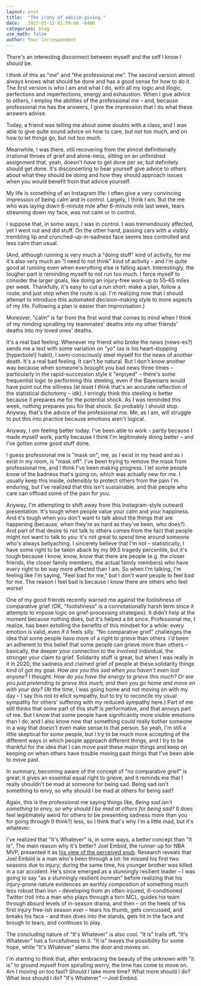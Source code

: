 ```yaml
---
layout: post
title:  "The irony of advice-giving."
date:   2022-05-12 01:59:00 -0400
categories: blog
use_math: false
author: Your Correspondent
---
```


There's an interesting disconnect between myself and the self I know I should be.

I think of this as "me" and "the professional me". The second version almost always knows what should be done and has a good sense for how to do it. The first version is who I am and what I do, with all my logic and illogic, perfections and imperfections, energy and exhaustion. When I give advice to others, I employ the abilities of the professional me &ndash; and, because professional me has the answers, I give the impression that I do what these answers advise.

Today, a friend was telling me about some doubts with a class, and I was able to give quite sound advice on how to care, but not too much, and on how to let things go, but not too much.

Meanwhile, I was there, still recovering from the almost definitionally irrational throes of grief and alone-ness, sitting on an unfinished assignment that, yeah, doesn't *have* to get done per se, but definitely should get done. It's disconcerting to hear yourself give advice to others about what they should be doing and how they should approach issues when you would benefit from that advice yourself.

My life is something of an Instagram life: I often give a very convincing impression of being calm and in control. Largely, I think I am. But the me who was laying down 6-minute mile after 6-minute mile last week, tears streaming down my face, was not calm or in control.

I suppose that, in some ways, I was in control. I was tremendously affected, yet I went out and did stuff. On the other hand, passing cars with a visibly trembling lip and crunched-up-in-sadness face seems less controlled and less calm than usual.

(And, although running is very much a "doing stuff" kind of activity, for me it's also very much an "I need to not think" kind of activity &ndash; and I'm quite good at running even when everything else is falling apart. Interestingly, the tougher part is reminding myself to not run too much. I force myself to consider the larger goals, like doing an injury-free work-up to 55&ndash;65 miles per week. Thankfully, it's easy to cut a run short: make a plan, follow a route, and just stop when the route is up. I'm realizing now that I should attempt to introduce this automated decision-making style to more aspects of my life. Following a plan is easier than improvisation.)

Moreover, "calm" is far from the first word that comes to mind when I think of my minding spiralling my teammates' deaths into my other friends' deaths into my loved ones' deaths.

It's a real bad feeling. Whenever my friend who broke the news (news-es?) sends me a text with some variation on "yo" (as is his heart-stopping [hyperbole!] habit), I semi-consciously steel myself for the news of another death. It's a real bad feeling. It can't be natural. But I don't know another way because when someone's brought you bad news three times &ndash; particularly in the rapid-succession style it "enjoyed" &ndash; there's some frequentist logic to performing this steeling, even if the Bayesians would have point out the silliness (at least I think that's an accurate reflection of the statistical dichotomy &ndash; idk). I erringly think this steeling is better because it prepares me for the potential shock. As I was reminded this week, nothing prepares you for that shock. So probably I should stop. Anyway, that's the advice of the professional me. Me, as I am, will struggle to put this into practice because emotions aren't logical.

Anyway, I *am* feeling better today. I've been able to work &ndash; partly because I made myself work, partly because I think I'm legitimately doing better &ndash; and I've gotten some good stuff done.

I guess professional me is "mask on"; me, as I exist in my head and as I exist in my room, is "mask off". I've been trying to remove the mask from professional me, and I think I've been making progress. I let some people know of the badness that's going on, which was actually new for me. I usually keep this inside, ostensibly to protect others from the pain I'm enduring, but I've realized that this isn't sustainable, and that people who care can offload some of the pain for you.

Anyway, I'm attempting to shift away from this Instagram-style outward presentation. It's tough when people value your calm and your happiness. And it's tough when you don't want to talk about the things that are happening (because, when they're as hard as they've been, who does?). And part of that desire to not talk to others comes from the fact that people might not want to talk to you: it's not great to spend time around someone who's always bellyaching. I sincerely believe that I'm not &ndash; statistically, I have some right to be taken aback by my 99.5 tragedy percentile, but it's tough because I know, know, *know* that there are people (e.g. the closer friends, the closer family members, the actual family members) who have every right to be way more affected than I am. So when I'm talking, I'm feeling like I'm saying, "Feel bad for me," but I don't want people to feel bad for me. The reason I feel bad is because I know there are others who feel worse!

One of my good friends recently warned me against the foolishness of comparative grief (OK, "foolishness" is a connotationally harsh term since it attempts to impose logic on grief-processing strategies). It didn't help at the moment because nothing does, but it's helped a bit since. Professional me, I realize, has been extolling the benefits of this mindset for a while: every emotion is valid, even if it feels silly. "No comparative grief" challenges the idea that some people have more of a right to grieve than others. I'd been an adherent to this belief that some people can grieve more than others &ndash; basically, the deeper your connection to the involved individual, the stronger your claim to grief. Solidarity stuff is great, but when I was really in it in 2020, the sadness and claimed grief of people at these solidarity things kind of got my goat. *How are you this sad when you haven't even lost anyone?* I thought. *How do you have the energy to grieve this much? Or are you just pretending to grieve this much, and then you go home and move on with your day?* (At the time, I was going home and not moving on with my day &ndash; I say this not to elicit sympathy, but to try to reconcile my usual sympathy for others' suffering with my reduced sympathy here.) Part of me still thinks that some part of this stuff is performative, and that annoys part of me. But I know that some people have significantly more visible emotions than I do, and I also know now that something could really bother someone in a way that doesn't even make sense to that person. So yeah, I'm still a little skeptical for *some* people, but I try to be much more accepting of the different ways in which people approach different things, and I try to be thankful for the idea that I can move past these major things and keep on keeping on when others have trouble moving past things that I've been able to move past.

In summary, becoming aware of the concept of "no comparative grief" is great: it gives an essential equal right to grieve, and it reminds me that I really shouldn't be mad at someone for being sad. Being sad isn't something to envy, so why should I be mad at others for being sad? 

Again, this is the professional me saying things like, *Being sad isn't something to envy, so why should I be mad at others for being sad?* It does feel legitimately weird for others to be presenting sadness more than you for going through (I think?) less, so I think that's why I'm a little mad, but it's whatever.

I've realized that "It's Whatever" is, in some ways, a better concept than "It Is". The main reason why it's better? Joel Embiid, the runner-up for NBA MVP, presented it as [his view of the perceived snub](https://www.espn.com/nba/story/_/id/33895406/joel-embiid-asks-else-do-win-mvp-says-all-energy-now-focused-helping-philadelphia-76ers-win-nba-title-future). Research reveals that Joel Embiid is a man who's been through a lot: he missed his first two seasons due to injury; during the same time, his younger brother was killed in a car accident. He's since emerged as a stunningly resilient leader &ndash; I was going to say "as a stunningly resilient ironman" before realizing that his injury-prone nature evidences an earthly composition of something much less robust than iron &ndash; developing from an often-injured, ill-conditioned Twitter troll into a man who plays through a torn MCL, guides his team through absurd levels of in-season drama, and then &ndash; on the heels of his first injury free-ish season *ever* &ndash; tears his thumb, gets concussed, and breaks his face &ndash; and then dives into the stands, gets hit in the face and brough to tears, and continues to play.

The concluding nature of "It's Whatever" is also cool. "It is" trails off. "It's Whatever" has a forcefulness to it. "It is" leaves the possibility for some hope, while "It's Whatever" slams the door and moves on.

I'm starting to think that, after embracing the beauty of the unknown with "it is" to ground myself from spiralling worry, the time has come to move on. Am I moving on too fast? Should I take more time? What more should I do? What less should I do? "It's Whatever" &mdash;Joel Embiid.

